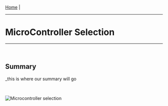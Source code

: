 [Home](https://team307.github.io/) | 

---
# MicroController Selection
---

<br/>

## Summary

_this is where our summary will go

<br/>

![Microcontroller selection](https://user-images.githubusercontent.com/122499832/221628253-5316b9a2-1428-466b-bac0-d7ffb6f6fb1c.PNG)
